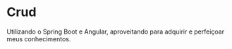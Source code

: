 # Crud
Utilizando o Spring Boot e Angular, aproveitando para adquirir e perfeiçoar meus conhecimentos.
